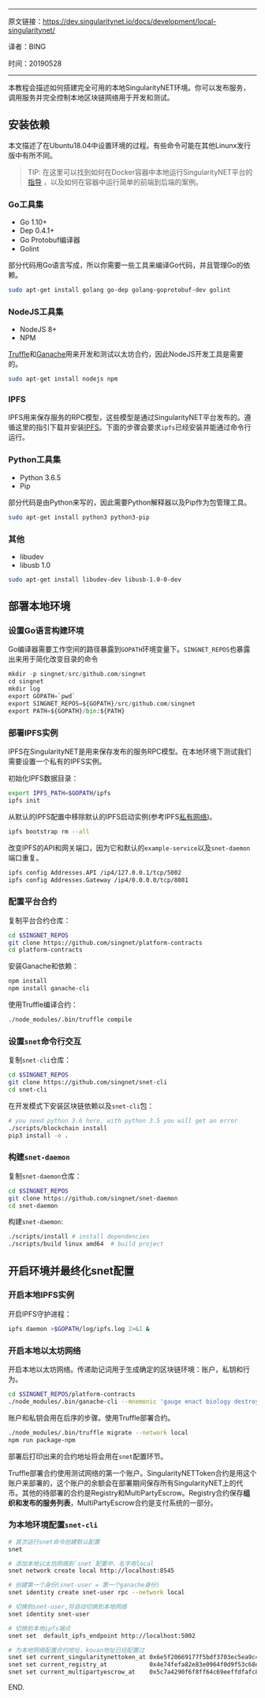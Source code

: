 -----

原文链接：https://dev.singularitynet.io/docs/development/local-singularitynet/

译者：BING

时间：20190528

-----

本教程会描述如何搭建完全可用的本地SingularityNET环境。你可以发布服务，调用服务并完全控制本地区块链网络用于开发和测试。

## 安装依赖

本文描述了在Ubuntu18.04中设置环境的过程。有些命令可能在其他Linunx发行版中有所不同。

> TIP: 在这里可以找到如何在Docker容器中本地运行SingularityNET平台的[指导](https://dev.singularitynet.io/docs/development/mpe-example1) ，以及如何在容器中运行简单的前端到后端的案例。

### Go工具集

- Go 1.10+
- Dep 0.4.1+
- Go Protobuf编译器
- Golint

部分代码用Go语言写成，所以你需要一些工具来编译Go代码，并且管理Go的依赖。

```bash
sudo apt-get install golang go-dep golang-goprotobuf-dev golint
```

### NodeJS工具集

- NodeJS 8+
- NPM

[Truffle](https://truffleframework.com/truffle)和[Ganache](https://truffleframework.com/ganache)用来开发和测试以太坊合约，因此NodeJS开发工具是需要的。

```bash
sudo apt-get install nodejs npm
```

### IPFS

IPFS用来保存服务的RPC模型，这些模型是通过SingularityNET平台发布的。遵循这里的指引下载并安装[IPFS](https://ipfs.io/docs/install)。下面的步骤会要求`ipfs`已经安装并能通过命令行运行。

### Python工具集

- Python 3.6.5
- Pip

部分代码是由Python来写的，因此需要Python解释器以及Pip作为包管理工具。

```bash
sudo apt-get install python3 python3-pip
```

### 其他

- libudev
- libusb 1.0

```bash
sudo apt-get install libudev-dev libusb-1.0-0-dev
```

## 部署本地环境

### 设置Go语言构建环境

Go编译器需要工作空间的路径暴露到`GOPATH`环境变量下。`SINGNET_REPOS`也暴露出来用于简化改变目录的命令

```python
mkdir -p singnet/src/github.com/singnet
cd singnet
mkdir log
export GOPATH=`pwd`
export SINGNET_REPOS=${GOPATH}/src/github.com/singnet
export PATH=${GOPATH}/bin:${PATH}
```

### 部署IPFS实例

IPFS在SingularityNET是用来保存发布的服务RPC模型。在本地环境下测试我们需要设置一个私有的IPFS实例。

初始化IPFS数据目录：

```bash
export IPFS_PATH=$GOPATH/ipfs
ipfs init
```

从默认的IPFS配置中移除默认的IPFS启动实例(参考IPFS[私有网络](https://github.com/ipfs/go-ipfs/blob/master/docs/experimental-features.md#private-networks))。

```bash
ipfs bootstrap rm --all
```

改变IPFS的API和网关端口，因为它和默认的`example-service`以及`snet-daemon`端口重复。

```bash
ipfs config Addresses.API /ip4/127.0.0.1/tcp/5002
ipfs config Addresses.Gateway /ip4/0.0.0.0/tcp/8081
```

### 配置平台合约

复制平台合约仓库：

```bash
cd $SINGNET_REPOS
git clone https://github.com/singnet/platform-contracts
cd platform-contracts
```

安装Ganache和依赖：

```bash
npm install
npm install ganache-cli
```

使用Truffle编译合约：

```bash
./node_modules/.bin/truffle compile
```

### 设置`snet`命令行交互

复制`snet-cli`仓库：

```bash
cd $SINGNET_REPOS
git clone https://github.com/singnet/snet-cli
cd snet-cli
```

在开发模式下安装区块链依赖以及`snet-cli`包：

```bash
# you need python 3.6 here, with python 3.5 you will get an error
./scripts/blockchain install
pip3 install -e .
```

### 构建`snet-daemon`

复制`snet-daemon`仓库：

```bash
cd $SINGNET_REPOS
git clone https://github.com/singnet/snet-daemon
cd snet-daemon
```

构建`snet-daemon`:

```bash
./scripts/install # install dependencies
./scripts/build linux amd64  # build project
```

## 开启环境并最终化snet配置

### 开启本地IPFS实例

开启IPFS守护进程：

```bash
ipfs daemon >$GOPATH/log/ipfs.log 2>&1 &
```

### 开启本地以太坊网络

开启本地以太坊网络。传递助记词用于生成确定的区块链环境：账户，私钥和行为。

```bash
cd $SINGNET_REPOS/platform-contracts
./node_modules/.bin/ganache-cli --mnemonic 'gauge enact biology destroy normal tunnel slight slide wide sauce ladder produce' >$GOPATH/log/ganache.log 2>&1 &
```

账户和私钥会用在后序的步骤。使用Truffle部署合约。

```bash
./node_modules/.bin/truffle migrate --network local
npm run package-npm
```

部署后打印出来的合约地址将会用在`snet`配置环节。

Truffle部署合约使用测试网络的第一个账户。SingularityNETToken合约是用这个账户来部署的，这个账户的余额会在部署期间保存所有SingularityNET上的代币。其他的待部署的合约是Registry和MultiPartyEscrow。Registry合约保存**组织和发布的服务列表**，MultiPartyEscrow合约是支付系统的一部分。

### 为本地环境配置`snet-cli`

```bash
# 首次运行snet命令创建默认配置
snet

# 添加本地以太坊网络到`snet`配置中，名字用local
snet network create local http://localhost:8545

# 创建第一个身份(snet-user = 第一个ganache身份)
snet identity create snet-user rpc --network local

# 切换到snet-user,将自动切换到本地网络
snet identity snet-user

# 切换到本地ipfs端点
snet set  default_ipfs_endpoint http://localhost:5002

# 为本地网络配置合约地址，kovan地址已经配置过
snet set current_singularitynettoken_at 0x6e5f20669177f5bdf3703ec5ea9c4d4fe3aabd14
snet set current_registry_at            0x4e74fefa82e83e0964f0d9f53c68e03f7298a8b2
snet set current_multipartyescrow_at    0x5c7a4290f6f8ff64c69eeffdfafc8644a4ec3a4e
```

END.